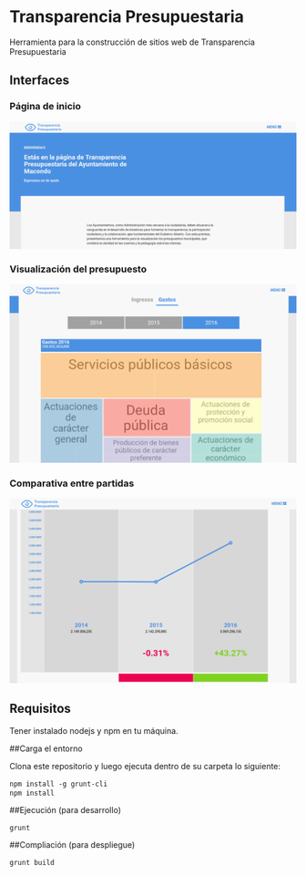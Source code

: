 Transparencia Presupuestaria
=======

Herramienta para la construcción de sitios web de Transparencia Presupuestaria

## Interfaces

### Página de inicio

![Home](screenshots/home.png)

### Visualización del presupuesto

![Presupuesto](screenshots/presupuesto.png)

### Comparativa entre partidas

![Compara](screenshots/compara.png)

## Requisitos

Tener instalado nodejs y npm en tu máquina.

##Carga el entorno

Clona este repositorio y luego ejecuta dentro de su carpeta lo siguiente:

```
npm install -g grunt-cli
npm install

```

##Ejecución (para desarrollo)

```
grunt
```

##Compliación (para despliegue)

```
grunt build
```
